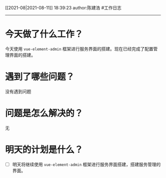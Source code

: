 [[2021-08|2021-08-11]]
18:39:23
author:陈建浩
#工作日志

--- 

# 今天做了什么工作？
今天使用 `vue-element-admin` 框架进行服务界面的搭建。现在已经完成了配置管理界面的搭建。

# 遇到了哪些问题？
没有遇到问题
# 问题是怎么解决的？
无
# 明天的计划是什么？
- [ ] 明天将继续使用 `vue-element-admin` 框架进行服务界面搭建，搭建服务管理的界面。